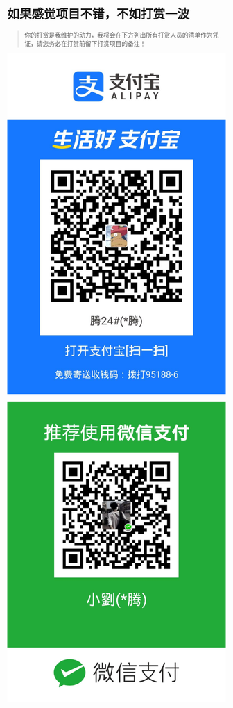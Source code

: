 # 如果感觉项目不错，不如打赏一波

> 你的打赏是我维护的动力，我将会在下方列出所有打赏人员的清单作为凭证，请您务必在打赏前留下打赏项目的备注！

![](/image/alipay_payment.jpg)

![](/image/wechat_payment.jpg)
